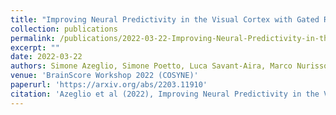```yaml
---
title: "Improving Neural Predictivity in the Visual Cortex with Gated Recurrent Connections"
collection: publications
permalink: /publications/2022-03-22-Improving-Neural-Predictivity-in-the-Visual-Cortex-with-Gated-Recurrent-Connections/
excerpt: ""
date: 2022-03-22
authors: Simone Azeglio, Simone Poetto, Luca Savant-Aira, Marco Nurisso
venue: 'BrainScore Workshop 2022 (COSYNE)'
paperurl: 'https://arxiv.org/abs/2203.11910'
citation: 'Azeglio et al (2022), Improving Neural Predictivity in the Visual Cortex with Gated Recurrent Connections'
---
```




